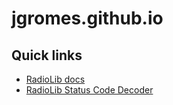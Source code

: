 # jgromes.github.io

## Quick links
* [RadioLib docs](https://jgromes.github.io/RadioLib/index.html)
* [RadioLib Status Code Decoder](https://radiolib-org.github.io/status_decoder/decode.html)

